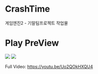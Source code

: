 # CrashTime
게임엔진2 - 기말팀프로젝트 작업물

# Play PreView
<img src="https://user-images.githubusercontent.com/32826146/101140950-fc206180-3656-11eb-912f-4f23b9571357.gif"></img>
<img src="https://user-images.githubusercontent.com/32826146/101140979-03e00600-3657-11eb-9131-3556cbbdfcdf.gif"></img>

Full Video: https://youtu.be/Uo2QOkHXQU4

